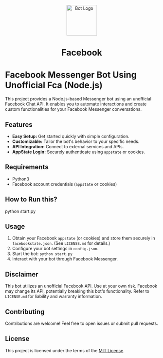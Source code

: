 <div align="center">
  <img src="https://github.com/images/mona-whisper.gif" alt="Bot Logo" width="100" height="100">
  <h1>Facebook</h1>
</div>

# Facebook Messenger Bot Using Unofficial Fca (Node.js)

This project provides a Node.js-based Messenger bot using an unofficial Facebook Chat API. It enables you to automate interactions and create custom functionalities for your Facebook Messenger conversations.

## Features

* **Easy Setup:** Get started quickly with simple configuration.
* **Customizable:** Tailor the bot's behavior to your specific needs.
* **API Integration:** Connect to external services and APIs.
* **AppState Login:** Securely authenticate using `appstate` or cookies.

## Requirements

* Python3 
* Facebook account credentials (`appstate` or cookies) 

## How to Run this?

python start.py

## Usage

1. Obtain your Facebook `appstate` (or cookies) and store them securely in `facebookstate.json`. (See `LICENSE.md` for details.)
2. Configure your bot settings in `config.json`.
3. Start the bot: `python start.py`
4. Interact with your bot through Facebook Messenger.

## Disclaimer

This bot utilizes an unofficial Facebook API. Use at your own risk. Facebook may change its API, potentially breaking this bot's functionality. Refer to `LICENSE.md` for liability and warranty information.

## Contributing

Contributions are welcome! Feel free to open issues or submit pull requests.

## License

This project is licensed under the terms of the [MIT License](LICENSE.md).
